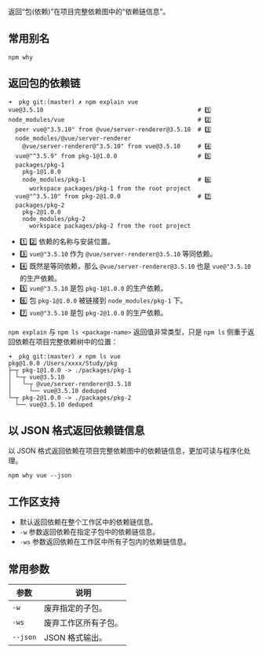 返回“包(依赖)”在项目完整依赖图中的“依赖链信息”。

## 常用别名

```shell
npm why
```

## 返回包的依赖链

```shell
➜  pkg git:(master) ✗ npm explain vue
vue@3.5.10                                            # 1️⃣
node_modules/vue                                      # 2️⃣
  peer vue@"3.5.10" from @vue/server-renderer@3.5.10  # 3️⃣
  node_modules/@vue/server-renderer                   
    @vue/server-renderer@"3.5.10" from vue@3.5.10     # 4️⃣
  vue@"^3.5.9" from pkg-1@1.0.0                       # 5️⃣
  packages/pkg-1
    pkg-1@1.0.0
    node_modules/pkg-1                                # 6️⃣       
      workspace packages/pkg-1 from the root project  
  vue@"^3.5.10" from pkg-2@1.0.0                      # 7️⃣
  packages/pkg-2
    pkg-2@1.0.0
    node_modules/pkg-2
      workspace packages/pkg-2 from the root project
```

- 1️⃣ 2️⃣ 依赖的名称与安装位置。
- 3️⃣ `vue@"3.5.10` 作为 `@vue/server-renderer@3.5.10` 等同依赖。
- 4️⃣ 既然是等同依赖，那么 `@vue/server-renderer@3.5.10` 也是 `vue@"3.5.10` 的生产依赖。
- 5️⃣ `vue@"3.5.10` 是包 `pkg-1@1.0.0` 的生产依赖。
- 6️⃣ 包 `pkg-1@1.0.0` 被链接到 `node_modules/pkg-1` 下。
- 7️⃣ `vue@"3.5.10` 是包 `pkg-2@1.0.0` 的生产依赖。

`npm explain` 与 `npm ls <package-name>` 返回值非常类型，只是 `npm ls` 侧重于返回依赖在项目完整依赖树中的位置：
```shell
➜  pkg git:(master) ✗ npm ls vue
pkg@1.0.0 /Users/xxxx/Study/pkg
├─┬ pkg-1@1.0.0 -> ./packages/pkg-1
│ └─┬ vue@3.5.10
│   └─┬ @vue/server-renderer@3.5.10
│     └── vue@3.5.10 deduped
└─┬ pkg-2@1.0.0 -> ./packages/pkg-2
  └── vue@3.5.10 deduped
```

## 以 JSON 格式返回依赖链信息

以 JSON 格式返回依赖在项目完整依赖图中的依赖链信息，更加可读与程序化处理。
```shell
npm why vue --json
```


## 工作区支持

- 默认返回依赖在整个工作区中的依赖链信息。
- `-w` 参数返回依赖在指定子包中的依赖链信息。
- `-ws` 参数返回依赖在工作区中所有子包内的依赖链信息。

## 常用参数
| 参数       | 说明         |
| -------- | ---------- |
| `-w`     | 废弃指定的子包。   |
| `-ws`    | 废弃工作区所有子包。 |
| `--json` | JSON 格式输出。 |
